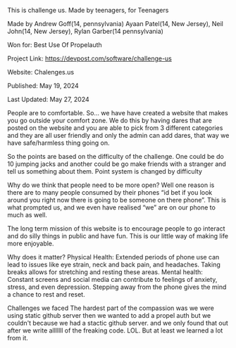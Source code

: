 This is challenge us. Made by teenagers, for Teenagers

Made by Andrew Goff(14, pennsylvania) Ayaan Patel(14, New Jersey), Neil John(14, New Jersey), Rylan Garber(14 pennsylvania)

Won for: Best Use Of Propelauth

Project Link: https://devpost.com/software/challenge-us

Website: Chalenges.us

Published: May 19, 2024

Last Updated: May 27, 2024

People are to comfortable. So… we have have created a website that makes you go outside your comfort zone. We do this by having dares that are posted on the website and you are able to pick from 3 different categories and they are all user friendly and only the admin can add dares, that way we have safe/harmless thing going on.

So the points are based on the difficulty of the challenge. One could be do 10 jumping jacks and another could be go make friends with a stranger and tell us something about them. Point system is changed by difficulty 

Why do we think that people need to be more open?
Well one reason is there are to many people consumed by their phones “id bet if you look around you right now there is going to be someone on there phone”. This is what prompted us, and we even have realised “we” are on our phone to much as well.

The long term mission of this website is to encourage people to go interact and do silly things in public and have fun. This is our little way of making life more enjoyable. 

Why does it matter?
Physical Health: Extended periods of phone use can lead to issues like eye strain, neck and back pain, and headaches. Taking breaks allows for stretching and resting these areas.
Mental health: Constant screens and social media can contribute to feelings of anxiety, stress, and even depression. Stepping away from the phone gives the mind a chance to rest and reset.

Challenges we faced
The hardest part of the compassion was we were using static github server then we wanted to add a propel auth but we couldn't because we had a stactic github server. and we only found that out after we write alllllll of the freaking code. LOL. But at least we learned a lot from it.
